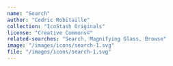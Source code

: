 ```yaml
---
name: "Search"
author: "Cedric Robitaille"
collection: "IcoStash Originals"
license: "Creative Commons©"
related-searches: "Search, Magnifying Glass, Browse"
image: "/images/icons/search-1.svg"
file: "/images/icons/search-1.svg"
---
```

